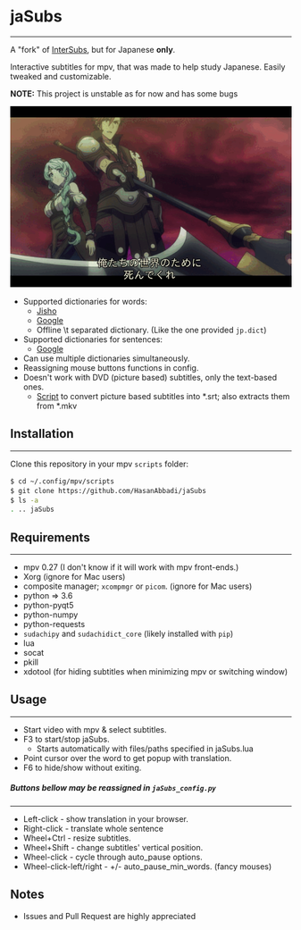 # jaSubs
------------

A "fork" of [InterSubs](https://github.com/oltodosel/interSubs), but for Japanese **only**.

Interactive subtitles for mpv, that was made to help study Japanese.
Easily tweaked and customizable.

**NOTE:** This project is unstable as for now and has some bugs

![showcase](./example.gif)

* Supported dictionaries for words:
  * [Jisho](https://jisho.org)
  * [Google](https://translate.google.com/)
  * Offline \t separated dictionary. (Like the one provided `jp.dict`)
* Supported dictionaries for sentences:
  * [Google](https://translate.google.com/)
* Can use multiple dictionaries simultaneously.
* Reassigning mouse buttons functions in config.
* Doesn't work with DVD (picture based) subtitles, only the text-based ones.
  * [Script](https://github.com/oltodosel/extract_n_convert_dvd_bd_subtitles) to convert picture based subtitles into *.srt; also extracts them from *.mkv 

## Installation
------------

Clone this repository in your mpv `scripts` folder:
```bash
$ cd ~/.config/mpv/scripts
$ git clone https://github.com/HasanAbbadi/jaSubs
$ ls -a
. .. jaSubs
```

## Requirements
------------
   * mpv 0.27 (I don't know if it will work with mpv front-ends.)
   * Xorg (ignore for Mac users)
   * composite manager; `xcompmgr` or `picom`. (ignore for Mac users)
   * python => 3.6
   * python-pyqt5
   * python-numpy
   * python-requests
   * `sudachipy` and `sudachidict_core` (likely installed with `pip`)
   * lua
   * socat
   * pkill
   * xdotool (for hiding subtitles when minimizing mpv or switching window) 

## Usage
-----
* Start video with mpv & select subtitles.
* F3 to start/stop jaSubs.
	* Starts automatically with files/paths specified in jaSubs.lua
* Point cursor over the word to get popup with translation.
* F6 to hide/show without exiting.

##### Buttons bellow may be reassigned in `jaSubs_config.py`
-----
* Left-click  - show translation in your browser.
* Right-click - translate whole sentence
* Wheel+Ctrl  - resize subtitles.
* Wheel+Shift - change subtitles' vertical position.
* Wheel-click - cycle through auto_pause options.
* Wheel-click-left/right - +/- auto_pause_min_words. (fancy mouses)

## Notes
* Issues and Pull Request are highly appreciated



